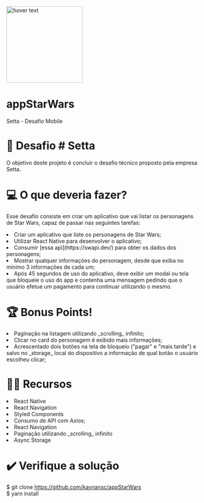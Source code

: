 <img src="https://i.ibb.co/sjpTXF6/Captura-de-Tela-2021-04-03-a-s-14-44-43.png" height="200" title="hover text">

# appStarWars

Setta - Desafio Mobile

# 📂 Desafio # Setta 
O objetivo deste projeto é concluir o desafio técnico proposto pela empresa Setta.

# 💻 O que deveria fazer?
Esse desafio consiste em criar um aplicativo que vai listar os personagens de Star Wars, capaz de passar nas seguintes tarefas:

<li>Criar um aplicativo que liste os personagens de Star Wars;
<li>Utilizar React Native para desenvolver o aplicativo;
<li>Consumir [essa api](https://swapi.dev/) para obter os dados dos personagens;
<li>Mostrar qualquer informações do personagem, desde que exiba no mínimo 3 informações de cada um;
<li>Após 45 segundos de uso do aplicativo, deve exibir um modal ou tela que bloqueie o uso do app e contenha uma mensagem pedindo que o usuário efetue um pagamento para continuar utilizando o mesmo.
  
# 🏆 Bonus Points! 
<li>Paginação na listagem utilizando _scrolling_ infinito;
<li>Clicar no card do personagem é exibido mais informações;
<li>Acrescentado dois botões na tela de bloqueio ("pagar" e "mais tarde") e salvo no _storage_ local do dispositivo a informação de qual botão o usuário escolheu clicar;
 
# 👨‍💻 Recursos
<li>React Native
<li>React Navigation
<li>Styled Components
<li>Consumo de API com Axios;
<li>React Navigation
<li>Paginação utilizando _scrolling_ infinito
<li>Async Storage


# ✔️ Verifique a solução
$ git clone https://github.com/kaynansc/appStarWars <br>
$ yarn install <br>
